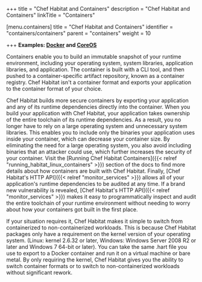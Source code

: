 +++
title = "Chef Habitat and Containers"
description = "Chef Habitat and Containers"
linkTitle = "Containers"

[menu.containers]
    title = "Chef Habitat and Containers"
    identifier = "containers/containers"
    parent = "containers"
    weight = 10

+++
**Examples: [Docker](https://www.docker.com/) and [CoreOS](https://coreos.com/)**

Containers enable you to build an immutable snapshot of your runtime environment, including your operating system, system libraries, application libraries, and application. The container is built with a CLI tool, and then pushed to a container-specific artifact repository, known as a container registry. Chef Habitat isn't a container format and exports your application to the container format of your choice.

Chef Habitat builds more secure containers by exporting your application and any of its runtime dependencies directly into the container.
When you build your application with Chef Habitat, your application takes ownership of the entire toolchain of its runtime dependencies.
As a result, you no longer have to rely on a large operating system and unnecessary system libraries.
This enables you to include only the binaries your application uses inside your container, which can decrease your container size.
By eliminating the need for a large operating system, you also avoid including binaries that an attacker could use, which further increases the security of your container.
Visit the [Running Chef Habitat Containers]({{< relref "running_habitat_linux_containers" >}}) section of the docs to find more details about how containers are built with Chef Habitat.
Finally, [Chef Habitat's HTTP API]({{< relref "monitor_services" >}}) allows all of your application's runtime dependencies to be audited at any time.
If a brand new vulnerability is revealed, [Chef Habitat's HTTP API]({{< relref "monitor_services" >}}) makes it easy to programmatically inspect and audit the entire toolchain of your runtime environment without needing to worry about how your containers got built in the first place.

If your situation requires it, Chef Habitat makes it simple to switch from containerized to non-containerized workloads. This is because Chef Habitat packages only have a requirement on the kernel version of your operating system. (Linux: kernel 2.6.32 or later, Windows: Windows Server 2008 R2 or later and Windows 7 64-bit or later). You can take the same .hart file you use to export to a Docker container and run it on a virtual machine or bare metal. By only requiring the kernel, Chef Habitat gives you the ability to switch container formats or to switch to non-containerized workloads without significant rework.
